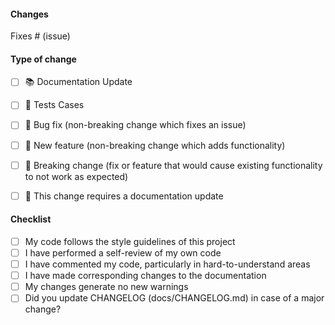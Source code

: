 #### Changes
<!-- Please include a summary of the change and which issue is fixed. -->
<!-- Please also include relevant motivation and context. -->
<!-- List any dependencies that are required for this change. -->

Fixes # (issue)


#### Type of change
<!-- Please delete options that are not relevant. -->
- [ ] 📚  Documentation Update
- [ ] 🧪 Tests Cases
- [ ] 🐞 Bug fix (non-breaking change which fixes an issue)
- [ ] 🔬 New feature (non-breaking change which adds functionality)
- [ ] 🚨 Breaking change (fix or feature that would cause existing functionality to not work as expected)
- [ ] 📝 This change requires a documentation update


#### Checklist

- [ ] My code follows the style guidelines of this project
- [ ] I have performed a self-review of my own code
- [ ] I have commented my code, particularly in hard-to-understand areas
- [ ] I have made corresponding changes to the documentation
- [ ] My changes generate no new warnings
- [ ] Did you update CHANGELOG (docs/CHANGELOG.md) in case of a major change?
